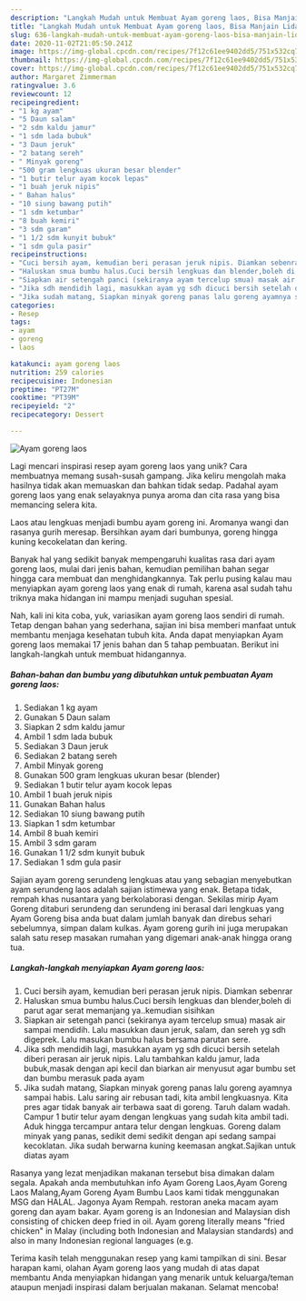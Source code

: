 ```yaml
---
description: "Langkah Mudah untuk Membuat Ayam goreng laos, Bisa Manjain Lidah"
title: "Langkah Mudah untuk Membuat Ayam goreng laos, Bisa Manjain Lidah"
slug: 636-langkah-mudah-untuk-membuat-ayam-goreng-laos-bisa-manjain-lidah
date: 2020-11-02T21:05:50.241Z
image: https://img-global.cpcdn.com/recipes/7f12c61ee9402dd5/751x532cq70/ayam-goreng-laos-foto-resep-utama.jpg
thumbnail: https://img-global.cpcdn.com/recipes/7f12c61ee9402dd5/751x532cq70/ayam-goreng-laos-foto-resep-utama.jpg
cover: https://img-global.cpcdn.com/recipes/7f12c61ee9402dd5/751x532cq70/ayam-goreng-laos-foto-resep-utama.jpg
author: Margaret Zimmerman
ratingvalue: 3.6
reviewcount: 12
recipeingredient:
- "1 kg ayam"
- "5 Daun salam"
- "2 sdm kaldu jamur"
- "1 sdm lada bubuk"
- "3 Daun jeruk"
- "2 batang sereh"
- " Minyak goreng"
- "500 gram lengkuas ukuran besar blender"
- "1 butir telur ayam kocok lepas"
- "1 buah jeruk nipis"
- " Bahan halus"
- "10 siung bawang putih"
- "1 sdm ketumbar"
- "8 buah kemiri"
- "3 sdm garam"
- "1 1/2 sdm kunyit bubuk"
- "1 sdm gula pasir"
recipeinstructions:
- "Cuci bersih ayam, kemudian beri perasan jeruk nipis. Diamkan sebenrar"
- "Haluskan smua bumbu halus.Cuci bersih lengkuas dan blender,boleh di parut agar serat memanjang ya..kemudian sisihkan"
- "Siapkan air setengah panci (sekiranya ayam tercelup smua) masak air sampai mendidih. Lalu masukkan daun jeruk, salam, dan sereh yg sdh digeprek. Lalu masukan bumbu halus bersama parutan sere."
- "Jika sdh mendidih lagi, masukkan ayam yg sdh dicuci bersih setelah diberi perasan air jeruk nipis. Lalu tambahkan kaldu jamur, lada bubuk,masak dengan api kecil dan biarkan air menyusut agar bumbu set dan bumbu merasuk pada ayam"
- "Jika sudah matang, Siapkan minyak goreng panas lalu goreng ayamnya sampai habis. Lalu saring air rebusan tadi, kita ambil lengkuasnya. Kita pres agar tidak banyak air terbawa saat di goreng. Taruh dalam wadah. Campur 1 butir telur ayam dengan lengkuas yang sudah kita ambil tadi. Aduk hingga tercampur antara telur dengan lengkuas. Goreng dalam minyak yang panas, sedikit demi sedikit dengan api sedang sampai kecoklatan. Jika sudah berwarna kuning keemasan angkat.Sajikan untuk diatas ayam"
categories:
- Resep
tags:
- ayam
- goreng
- laos

katakunci: ayam goreng laos 
nutrition: 259 calories
recipecuisine: Indonesian
preptime: "PT27M"
cooktime: "PT39M"
recipeyield: "2"
recipecategory: Dessert

---
```



![Ayam goreng laos](https://img-global.cpcdn.com/recipes/7f12c61ee9402dd5/751x532cq70/ayam-goreng-laos-foto-resep-utama.jpg)

Lagi mencari inspirasi resep ayam goreng laos yang unik? Cara membuatnya memang susah-susah gampang. Jika keliru mengolah maka hasilnya tidak akan memuaskan dan bahkan tidak sedap. Padahal ayam goreng laos yang enak selayaknya punya aroma dan cita rasa yang bisa memancing selera kita.

Laos atau lengkuas menjadi bumbu ayam goreng ini. Aromanya wangi dan rasanya gurih meresap. Bersihkan ayam dari bumbunya, goreng hingga kuning kecokelatan dan kering.

Banyak hal yang sedikit banyak mempengaruhi kualitas rasa dari ayam goreng laos, mulai dari jenis bahan, kemudian pemilihan bahan segar hingga cara membuat dan menghidangkannya. Tak perlu pusing kalau mau menyiapkan ayam goreng laos yang enak di rumah, karena asal sudah tahu triknya maka hidangan ini mampu menjadi suguhan spesial.


Nah, kali ini kita coba, yuk, variasikan ayam goreng laos sendiri di rumah. Tetap dengan bahan yang sederhana, sajian ini bisa memberi manfaat untuk membantu menjaga kesehatan tubuh kita. Anda dapat menyiapkan Ayam goreng laos memakai 17 jenis bahan dan 5 tahap pembuatan. Berikut ini langkah-langkah untuk membuat hidangannya.

<!--inarticleads1-->

##### Bahan-bahan dan bumbu yang dibutuhkan untuk pembuatan Ayam goreng laos:

1. Sediakan 1 kg ayam
1. Gunakan 5 Daun salam
1. Siapkan 2 sdm kaldu jamur
1. Ambil 1 sdm lada bubuk
1. Sediakan 3 Daun jeruk
1. Sediakan 2 batang sereh
1. Ambil  Minyak goreng
1. Gunakan 500 gram lengkuas ukuran besar (blender)
1. Sediakan 1 butir telur ayam kocok lepas
1. Ambil 1 buah jeruk nipis
1. Gunakan  Bahan halus
1. Sediakan 10 siung bawang putih
1. Siapkan 1 sdm ketumbar
1. Ambil 8 buah kemiri
1. Ambil 3 sdm garam
1. Gunakan 1 1/2 sdm kunyit bubuk
1. Sediakan 1 sdm gula pasir


Sajian ayam goreng serundeng lengkuas atau yang sebagian menyebutkan ayam serundeng laos adalah sajian istimewa yang enak. Betapa tidak, rempah khas nusantara yang berkolaborasi dengan. Sekilas mirip Ayam Goreng ditaburi serundeng dan serundeng ini berasal dari lengkuas yang Ayam Goreng bisa anda buat dalam jumlah banyak dan direbus sehari sebelumnya, simpan dalam kulkas. Ayam goreng gurih ini juga merupakan salah satu resep masakan rumahan yang digemari anak-anak hingga orang tua. 

<!--inarticleads2-->

##### Langkah-langkah menyiapkan Ayam goreng laos:

1. Cuci bersih ayam, kemudian beri perasan jeruk nipis. Diamkan sebenrar
1. Haluskan smua bumbu halus.Cuci bersih lengkuas dan blender,boleh di parut agar serat memanjang ya..kemudian sisihkan
1. Siapkan air setengah panci (sekiranya ayam tercelup smua) masak air sampai mendidih. Lalu masukkan daun jeruk, salam, dan sereh yg sdh digeprek. Lalu masukan bumbu halus bersama parutan sere.
1. Jika sdh mendidih lagi, masukkan ayam yg sdh dicuci bersih setelah diberi perasan air jeruk nipis. Lalu tambahkan kaldu jamur, lada bubuk,masak dengan api kecil dan biarkan air menyusut agar bumbu set dan bumbu merasuk pada ayam
1. Jika sudah matang, Siapkan minyak goreng panas lalu goreng ayamnya sampai habis. Lalu saring air rebusan tadi, kita ambil lengkuasnya. Kita pres agar tidak banyak air terbawa saat di goreng. Taruh dalam wadah. Campur 1 butir telur ayam dengan lengkuas yang sudah kita ambil tadi. Aduk hingga tercampur antara telur dengan lengkuas. Goreng dalam minyak yang panas, sedikit demi sedikit dengan api sedang sampai kecoklatan. Jika sudah berwarna kuning keemasan angkat.Sajikan untuk diatas ayam


Rasanya yang lezat menjadikan makanan tersebut bisa dimakan dalam segala. Apakah anda membutuhkan info Ayam Goreng Laos,Ayam Goreng Laos Malang,Ayam Goreng Ayam Bumbu Laos kami tidak menggunakan MSG dan HALAL. Jagonya Ayam Rempah. restoran aneka macam ayam goreng dan ayam bakar. Ayam goreng is an Indonesian and Malaysian dish consisting of chicken deep fried in oil. Ayam goreng literally means &#34;fried chicken&#34; in Malay (including both Indonesian and Malaysian standards) and also in many Indonesian regional languages (e.g. 

Terima kasih telah menggunakan resep yang kami tampilkan di sini. Besar harapan kami, olahan Ayam goreng laos yang mudah di atas dapat membantu Anda menyiapkan hidangan yang menarik untuk keluarga/teman ataupun menjadi inspirasi dalam berjualan makanan. Selamat mencoba!

